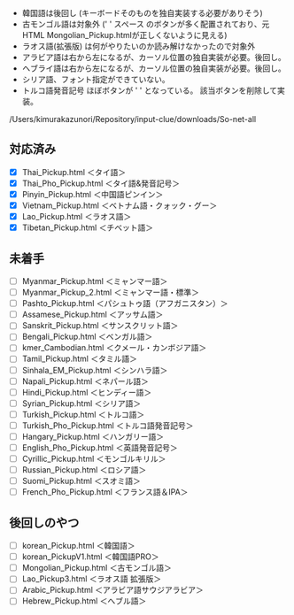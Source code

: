 
- 韓国語は後回し (キーボードそのものを独自実装する必要がありそう)
- 古モンゴル語は対象外 ('&#32;' スペース のボタンが多く配置されており、元HTML Mongolian_Pickup.htmlが正しくないように見える)
- ラオス語(拡張版) は何がやりたいのか読み解けなかったので対象外
- アラビア語は右から左になるが、カーソル位置の独自実装が必要。後回し。
- ヘブライ語は右から左になるが、カーソル位置の独自実装が必要。後回し。
- シリア語、フォント指定ができていない。
- トルコ語発音記号 ほぼボタンが '&#32;' となっている。 該当ボタンを削除して実装。

/Users/kimurakazunori/Repository/input-clue/downloads/So-net-all

## 対応済み

- [x] Thai_Pickup.html ＜タイ語＞
- [x] Thai_Pho_Pickup.html ＜タイ語&amp;発音記号＞
- [x] Pinyin_Pickup.html ＜中国語ピンイン＞
- [x] Vietnam_Pickup.html ＜ベトナム語・クォック・グー＞
- [x] Lao_Pickup.html ＜ラオス語＞
- [x] Tibetan_Pickup.html ＜チベット語＞

## 未着手

- [ ] Myanmar_Pickup.html ＜ミャンマー語＞
- [ ] Myanmar_Pickup_2.html ＜ミャンマー語・標準＞
- [ ] Pashto_Pickup.html ＜パシュトゥ語（アフガニスタン）＞
- [ ] Assamese_Pickup.html ＜アッサム語＞
- [ ] Sanskrit_Pickup.html ＜サンスクリット語＞
- [ ] Bengali_Pickup.html ＜ベンガル語＞
- [ ] kmer_Cambodian.html ＜クメール・カンボジア語＞
- [ ] Tamil_Pickup.html ＜タミル語＞
- [ ] Sinhala_EM_Pickup.html ＜シンハラ語＞
- [ ] Napali_Pickup.html ＜ネパール語＞
- [ ] Hindi_Pickup.html ＜ヒンディー語＞
- [ ] Syrian_Pickup.html ＜シリア語＞
- [ ] Turkish_Pickup.html ＜トルコ語＞
- [ ] Turkish_Pho_Pickup.html ＜トルコ語発音記号＞
- [ ] Hangary_Pickup.html ＜ハンガリー語＞
- [ ] English_Pho_Pickup.html ＜英語発音記号＞
- [ ] Cyrillic_Pickup.html ＜モンゴルキリル＞
- [ ] Russian_Pickup.html ＜ロシア語＞
- [ ] Suomi_Pickup.html ＜スオミ語＞
- [ ] French_Pho_Pickup.html ＜フランス語＆IPA＞

## 後回しのやつ

- [ ] korean_Pickup.html ＜韓国語＞
- [ ] korean_PickupV1.html ＜韓国語PRO＞
- [ ] Mongolian_Pickup.html ＜古モンゴル語＞
- [ ] Lao_Pickup3.html ＜ラオス語 拡張版＞
- [ ] Arabic_Pickup.html ＜アラビア語サウジアラビア＞
- [ ] Hebrew_Pickup.html ＜へブル語＞
